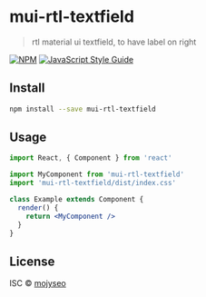 # mui-rtl-textfield

> rtl material ui textfield, to have label on right

[![NPM](https://img.shields.io/npm/v/mui-rtl-textfield.svg)](https://www.npmjs.com/package/mui-rtl-textfield) [![JavaScript Style Guide](https://img.shields.io/badge/code_style-standard-brightgreen.svg)](https://standardjs.com)

## Install

```bash
npm install --save mui-rtl-textfield
```

## Usage

```jsx
import React, { Component } from 'react'

import MyComponent from 'mui-rtl-textfield'
import 'mui-rtl-textfield/dist/index.css'

class Example extends Component {
  render() {
    return <MyComponent />
  }
}
```

## License

ISC © [mojyseo](https://github.com/mojyseo)
